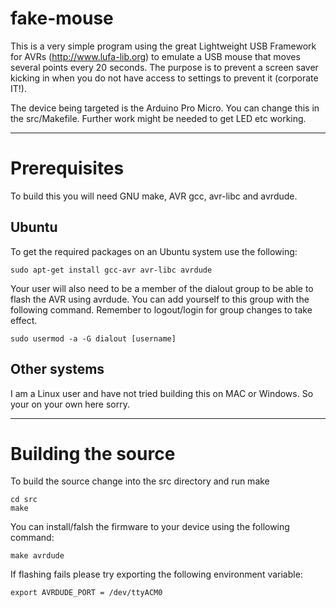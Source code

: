 # fake-mouse
This is a very simple program using the great Lightweight USB Framework 
for AVRs (http://www.lufa-lib.org) to emulate a USB mouse that moves several
points every 20 seconds. The purpose is to prevent a screen saver kicking in
when you do not have access to settings to prevent it (corporate IT!).

The device being targeted is the Arduino Pro Micro. You can change this
in the src/Makefile. Further work might be needed to get LED etc working.

----
# Prerequisites
To build this you will need GNU make, AVR gcc, avr-libc and avrdude.

## Ubuntu
To get the required packages on an Ubuntu system use the following:
```
sudo apt-get install gcc-avr avr-libc avrdude
```

Your user will also need to be a member of the dialout group to be able to 
flash the AVR using avrdude. You can add yourself to this group with the 
following command. Remember to logout/login for group changes to take effect.
```
sudo usermod -a -G dialout [username]
```

## Other systems
I am a Linux user and have not tried building this on MAC or Windows.
So your on your own here sorry.

----
# Building the source
To build the source change into the src directory and run make
```
cd src
make
```

You can install/falsh the firmware to your device using the following command:
```
make avrdude
```

If flashing fails please try exporting the following environment variable:
```
export AVRDUDE_PORT = /dev/ttyACM0
```

